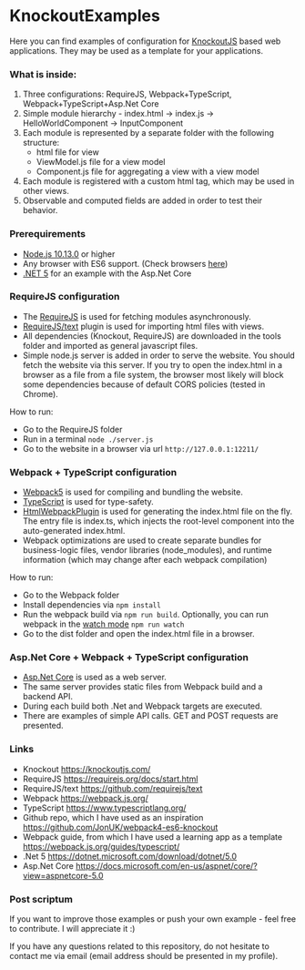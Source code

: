 # KnockoutExamples

Here you can find examples of configuration for [KnockoutJS](https://knockoutjs.com/) based web applications. They may be used as a template for your applications.

### What is inside:

1. Three configurations: RequireJS, Webpack+TypeScript, Webpack+TypeScript+Asp.Net Core
2. Simple module hierarchy - index.html -> index.js -> HelloWorldComponent -> InputComponent
3. Each module is represented by a separate folder with the following structure: 
    - html file for view
    - ViewModel.js file for a view model
    - Component.js file for aggregating a view with a view model
4. Each module is registered with a custom html tag, which may be used in other views.
5. Observable and computed fields are added in order to test their behavior.

### Prerequirements
- [Node.js 10.13.0](https://nodejs.org/ru/blog/release/v10.13.0/) or higher
- Any browser with ES6 support. (Check browsers [here](https://caniuse.com/?search=es6))
- [.NET 5](https://dotnet.microsoft.com/download/dotnet/5.0) for an example with the Asp.Net Core

### RequireJS configuration

- The [RequireJS](https://requirejs.org/docs/start.html) is used for fetching modules asynchronously.
- [RequireJS/text](https://github.com/requirejs/text) plugin is used for importing html files with views.
- All dependencies (Knockout, RequireJS) are downloaded in the tools folder and imported as general javascript files.
- Simple node.js server is added in order to serve the website. You should fetch the website via this server. If you try to open the index.html in a browser as a file from a file system, the browser most likely will block some dependencies because of default CORS policies (tested in Chrome).

How to run:
  - Go to the RequireJS folder
  - Run in a terminal ```node ./server.js```
  - Go to the website in a browser via url ```http://127.0.0.1:12211/```

### Webpack + TypeScript configuration 

- [Webpack5](https://webpack.js.org/) is used for compiling and bundling the website.
- [TypeScript](https://www.typescriptlang.org/) is used for type-safety.
- [HtmlWebpackPlugin](https://webpack.js.org/plugins/html-webpack-plugin/) is used for generating the index.html file on the fly. The entry file is index.ts, which injects the root-level component into the auto-generated index.html.
- Webpack optimizations are used to create separate bundles for business-logic files, vendor libraries (node_modules), and runtime information (which may change after each webpack compilation)

How to run:
  - Go to the Webpack folder
  - Install dependencies via ```npm install```
  - Run the webpack build via ```npm run build```. Optionally, you can run webpack in the [watch mode](https://webpack.js.org/configuration/watch/) ```npm run watch```
  - Go to the dist folder and open the index.html file in a browser.

### Asp.Net Core + Webpack + TypeScript configuration
- [Asp.Net Core](https://docs.microsoft.com/en-us/aspnet/core/?view=aspnetcore-5.0) is used as a web server.
- The same server provides static files from Webpack build and a backend API.
- During each build both .Net and Webpack targets are executed.
- There are examples of simple API calls. GET and POST requests are presented.

### Links
- Knockout https://knockoutjs.com/
- RequireJS https://requirejs.org/docs/start.html
- RequireJS/text https://github.com/requirejs/text
- Webpack https://webpack.js.org/
- TypeScript https://www.typescriptlang.org/
- Github repo, which I have used as an inspiration https://github.com/JonUK/webpack4-es6-knockout
- Webpack guide, from which I have used a learning app as a template https://webpack.js.org/guides/typescript/
- .Net 5 https://dotnet.microsoft.com/download/dotnet/5.0
- Asp.Net Core https://docs.microsoft.com/en-us/aspnet/core/?view=aspnetcore-5.0

### Post scriptum 

If you want to improve those examples or push your own example - feel free to contribute. I will appreciate it :)

If you have any questions related to this repository, do not hesitate to contact me via email (email address should be presented in my profile).
